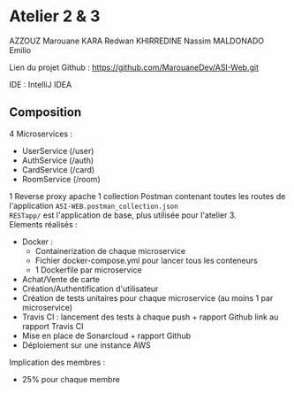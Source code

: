 # Atelier 2 & 3
AZZOUZ Marouane
KARA Redwan
KHIRREDINE Nassim
MALDONADO Emilio

Lien du projet Github : https://github.com/MarouaneDev/ASI-Web.git  

IDE : IntelliJ IDEA
## Composition
4 Microservices :
- UserService (/user)
- AuthService (/auth)
- CardService (/card)
- RoomService (/room)  

1 Reverse proxy apache
1 collection Postman contenant toutes les routes de l'application ```ASI-WEB.postman_collection.json```  
```RESTapp/``` est l'application de base, plus utilisée pour l'atelier 3.  
Elements réalisés : 
- Docker :
	- Containerization de chaque microservice
	- Fichier docker-compose.yml pour lancer tous les conteneurs
	- 1 Dockerfile par microservice 
- Achat/Vente de carte
- Création/Authentification d'utilisateur
- Création de tests unitaires pour chaque microservice (au moins 1 par microservice)
- Travis CI : lancement des tests à chaque push + rapport Github link au rapport Travis CI
- Mise en place de Sonarcloud + rapport Github
- Déploiement sur une instance AWS

Implication des membres :
- 25% pour chaque membre


